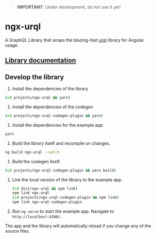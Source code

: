 > **IMPORTANT**: Under development, do not use it yet!


# ngx-urql

A GraphQL Library that wraps the blazing-fast [urql](https://formidable.com/open-source/urql/) library for Angular usage.

## [Library documentation](./projects/ngx-urql/README.md)

## Develop the library

1. Install the dependencies of the library
   
  ```bash
  (cd projects/ngx-urql && yarn)
  ```
1. Install the dependencies of the codegen
   
  ```bash
  (cd projects/ngx-urql-codegen-plugin && yarn)
  ```


1. Install the dependencies for the example app.
  
  ```bash
  yarn
  ```

1. Build the library itself and recompile on changes.
  ```bash
  ng build ngx-urql --watch
  ```

1. Build the codegen itself.
  ```bash
  (cd projects/ngx-urql-codegen-plugin && yarn build)
  ```

1. Link the local version of the library to the example app.
   ```bash
   (cd dist/ngx-urql && npm link)
   npm link ngx-urql
   (cd projects/ngx-urql-codegen-plugin && npm link)
   npm link ngx-urql-codegen-plugin
   ```

1. Run `ng serve` to start the example app. Navigate to `http://localhost:4200/`. 

The app and the library will automatically reload if you change any of the source files.
